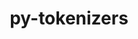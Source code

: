 ---
title: "py-tokenizers"
layout: cache
categories: [package, v0.21.1]
meta: {"versions": ["0.13.3"], "compilers": ["apple-clang@=15.0.0", "gcc@=11.3.0"], "oss": ["ubuntu22.04", "ventura"], "platforms": ["darwin", "linux"], "targets": ["aarch64", "x86_64_v3"], "stacks": ["ml-darwin-aarch64-mps", "ml-linux-x86_64-cpu", "ml-linux-x86_64-cuda", "ml-linux-x86_64-rocm", "root"], "num_specs": 2, "num_specs_by_stack": {"ml-darwin-aarch64-mps": 1, "root": 2, "ml-linux-x86_64-cpu": 1, "ml-linux-x86_64-rocm": 1, "ml-linux-x86_64-cuda": 1}}
spec_details: [{"hash": "an7fgb3z74i6xh7doe4dygllksdlddwi", "compiler": "apple-clang@=15.0.0", "versions": ["0.13.3"], "os": "ventura", "platform": "darwin", "target": "aarch64", "variants": ["build_system=python_pip"], "stacks": ["ml-darwin-aarch64-mps", "root"], "size": "-", "tarball": "https://binaries.spack.io/releases/v0.21.1/build_cache/darwin-ventura-aarch64/apple-clang-15.0.0/py-tokenizers-0.13.3/darwin-ventura-aarch64-apple-clang-15.0.0-py-tokenizers-0.13.3-an7fgb3z74i6xh7doe4dygllksdlddwi.spack"}, {"hash": "s3nhxfi4neowqqo6servbyfvwutu727m", "compiler": "gcc@=11.3.0", "versions": ["0.13.3"], "os": "ubuntu22.04", "platform": "linux", "target": "x86_64_v3", "variants": ["build_system=python_pip"], "stacks": ["ml-linux-x86_64-cpu", "root", "ml-linux-x86_64-rocm", "ml-linux-x86_64-cuda"], "size": "-", "tarball": "https://binaries.spack.io/releases/v0.21.1/build_cache/linux-ubuntu22.04-x86_64_v3/gcc-11.3.0/py-tokenizers-0.13.3/linux-ubuntu22.04-x86_64_v3-gcc-11.3.0-py-tokenizers-0.13.3-s3nhxfi4neowqqo6servbyfvwutu727m.spack"}]
---